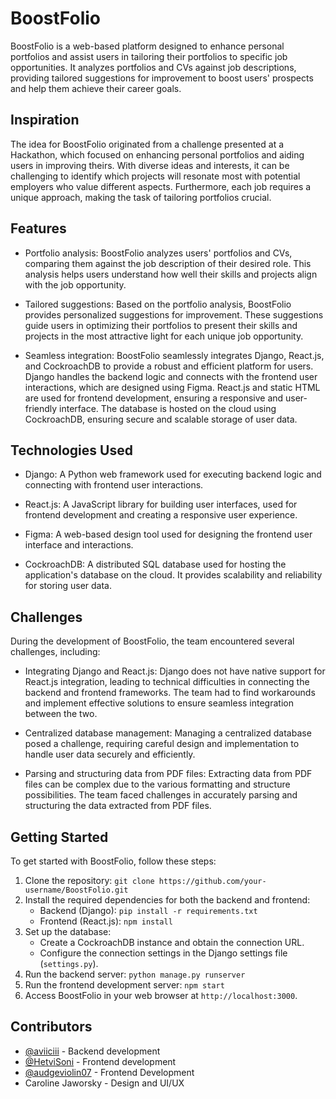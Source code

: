 # BoostFolio

BoostFolio is a web-based platform designed to enhance personal portfolios and assist users in tailoring their portfolios to specific job opportunities. It analyzes portfolios and CVs against job descriptions, providing tailored suggestions for improvement to boost users' prospects and help them achieve their career goals.

## Inspiration

The idea for BoostFolio originated from a challenge presented at a Hackathon, which focused on enhancing personal portfolios and aiding users in improving theirs. With diverse ideas and interests, it can be challenging to identify which projects will resonate most with potential employers who value different aspects. Furthermore, each job requires a unique approach, making the task of tailoring portfolios crucial.

## Features

- Portfolio analysis: BoostFolio analyzes users' portfolios and CVs, comparing them against the job description of their desired role. This analysis helps users understand how well their skills and projects align with the job opportunity.

- Tailored suggestions: Based on the portfolio analysis, BoostFolio provides personalized suggestions for improvement. These suggestions guide users in optimizing their portfolios to present their skills and projects in the most attractive light for each unique job opportunity.

- Seamless integration: BoostFolio seamlessly integrates Django, React.js, and CockroachDB to provide a robust and efficient platform for users. Django handles the backend logic and connects with the frontend user interactions, which are designed using Figma. React.js and static HTML are used for frontend development, ensuring a responsive and user-friendly interface. The database is hosted on the cloud using CockroachDB, ensuring secure and scalable storage of user data.

## Technologies Used

- Django: A Python web framework used for executing backend logic and connecting with frontend user interactions.

- React.js: A JavaScript library for building user interfaces, used for frontend development and creating a responsive user experience.

- Figma: A web-based design tool used for designing the frontend user interface and interactions.

- CockroachDB: A distributed SQL database used for hosting the application's database on the cloud. It provides scalability and reliability for storing user data.

## Challenges

During the development of BoostFolio, the team encountered several challenges, including:

- Integrating Django and React.js: Django does not have native support for React.js integration, leading to technical difficulties in connecting the backend and frontend frameworks. The team had to find workarounds and implement effective solutions to ensure seamless integration between the two.

- Centralized database management: Managing a centralized database posed a challenge, requiring careful design and implementation to handle user data securely and efficiently.

- Parsing and structuring data from PDF files: Extracting data from PDF files can be complex due to the various formatting and structure possibilities. The team faced challenges in accurately parsing and structuring the data extracted from PDF files.

## Getting Started

To get started with BoostFolio, follow these steps:

1. Clone the repository: `git clone https://github.com/your-username/BoostFolio.git`
2. Install the required dependencies for both the backend and frontend:
   - Backend (Django): `pip install -r requirements.txt`
   - Frontend (React.js): `npm install`
3. Set up the database:
   - Create a CockroachDB instance and obtain the connection URL.
   - Configure the connection settings in the Django settings file (`settings.py`).
4. Run the backend server: `python manage.py runserver`
5. Run the frontend development server: `npm start`
6. Access BoostFolio in your web browser at `http://localhost:3000`.

## Contributors

- [@aviiciii](https://github.com/aviiciii) - Backend development
- [@HetviSoni](https://github.com/HetviSoni) - Frontend development
- [@audgeviolin07](https://github.com/audgeviolin07) - Frontend Development
- Caroline Jaworsky - Design and UI/UX


